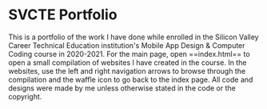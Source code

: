 # SVCTE Portfolio

This is a portfolio of the work I have done while enrolled in the Silicon Valley Career Technical Education institution's Mobile App Design & Computer Coding course in 2020-2021. For the main page, open ==index.html== to open a small compilation of websites I have created in the course. In the websites, use the left and right navigation arrows to browse through the compilation and the waffle icon to go back to the index page. All code and designs were made by me unless otherwise stated in the code or the copyright.
